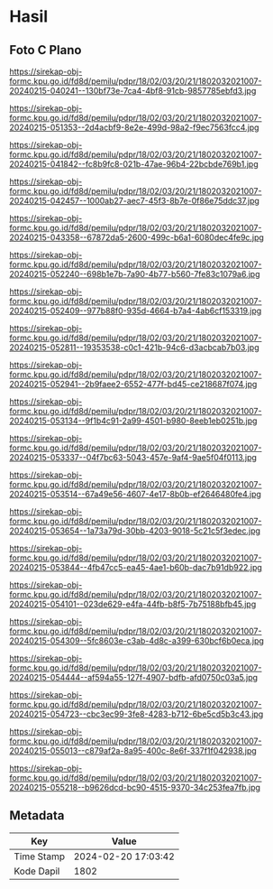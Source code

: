 # Hasil

## Foto C Plano

https://sirekap-obj-formc.kpu.go.id/fd8d/pemilu/pdpr/18/02/03/20/21/1802032021007-20240215-040241--130bf73e-7ca4-4bf8-91cb-9857785ebfd3.jpg

https://sirekap-obj-formc.kpu.go.id/fd8d/pemilu/pdpr/18/02/03/20/21/1802032021007-20240215-051353--2d4acbf9-8e2e-499d-98a2-f9ec7563fcc4.jpg

https://sirekap-obj-formc.kpu.go.id/fd8d/pemilu/pdpr/18/02/03/20/21/1802032021007-20240215-041842--fc8b9fc8-021b-47ae-96b4-22bcbde769b1.jpg

https://sirekap-obj-formc.kpu.go.id/fd8d/pemilu/pdpr/18/02/03/20/21/1802032021007-20240215-042457--1000ab27-aec7-45f3-8b7e-0f86e75ddc37.jpg

https://sirekap-obj-formc.kpu.go.id/fd8d/pemilu/pdpr/18/02/03/20/21/1802032021007-20240215-043358--67872da5-2600-499c-b6a1-6080dec4fe9c.jpg

https://sirekap-obj-formc.kpu.go.id/fd8d/pemilu/pdpr/18/02/03/20/21/1802032021007-20240215-052240--698b1e7b-7a90-4b77-b560-7fe83c1079a6.jpg

https://sirekap-obj-formc.kpu.go.id/fd8d/pemilu/pdpr/18/02/03/20/21/1802032021007-20240215-052409--977b88f0-935d-4664-b7a4-4ab6cf153319.jpg

https://sirekap-obj-formc.kpu.go.id/fd8d/pemilu/pdpr/18/02/03/20/21/1802032021007-20240215-052811--19353538-c0c1-421b-94c6-d3acbcab7b03.jpg

https://sirekap-obj-formc.kpu.go.id/fd8d/pemilu/pdpr/18/02/03/20/21/1802032021007-20240215-052941--2b9faee2-6552-477f-bd45-ce218687f074.jpg

https://sirekap-obj-formc.kpu.go.id/fd8d/pemilu/pdpr/18/02/03/20/21/1802032021007-20240215-053134--9f1b4c91-2a99-4501-b980-8eeb1eb0251b.jpg

https://sirekap-obj-formc.kpu.go.id/fd8d/pemilu/pdpr/18/02/03/20/21/1802032021007-20240215-053337--04f7bc63-5043-457e-9af4-9ae5f04f0113.jpg

https://sirekap-obj-formc.kpu.go.id/fd8d/pemilu/pdpr/18/02/03/20/21/1802032021007-20240215-053514--67a49e56-4607-4e17-8b0b-ef2646480fe4.jpg

https://sirekap-obj-formc.kpu.go.id/fd8d/pemilu/pdpr/18/02/03/20/21/1802032021007-20240215-053654--1a73a79d-30bb-4203-9018-5c21c5f3edec.jpg

https://sirekap-obj-formc.kpu.go.id/fd8d/pemilu/pdpr/18/02/03/20/21/1802032021007-20240215-053844--4fb47cc5-ea45-4ae1-b60b-dac7b91db922.jpg

https://sirekap-obj-formc.kpu.go.id/fd8d/pemilu/pdpr/18/02/03/20/21/1802032021007-20240215-054101--023de629-e4fa-44fb-b8f5-7b75188bfb45.jpg

https://sirekap-obj-formc.kpu.go.id/fd8d/pemilu/pdpr/18/02/03/20/21/1802032021007-20240215-054309--5fc8603e-c3ab-4d8c-a399-630bcf6b0eca.jpg

https://sirekap-obj-formc.kpu.go.id/fd8d/pemilu/pdpr/18/02/03/20/21/1802032021007-20240215-054444--af594a55-127f-4907-bdfb-afd0750c03a5.jpg

https://sirekap-obj-formc.kpu.go.id/fd8d/pemilu/pdpr/18/02/03/20/21/1802032021007-20240215-054723--cbc3ec99-3fe8-4283-b712-6be5cd5b3c43.jpg

https://sirekap-obj-formc.kpu.go.id/fd8d/pemilu/pdpr/18/02/03/20/21/1802032021007-20240215-055013--c879af2a-8a95-400c-8e6f-337f1f042938.jpg

https://sirekap-obj-formc.kpu.go.id/fd8d/pemilu/pdpr/18/02/03/20/21/1802032021007-20240215-055218--b9626dcd-bc90-4515-9370-34c253fea7fb.jpg


## Metadata

| Key        | Value               |
| ---------- | ------------------- |
| Time Stamp | 2024-02-20 17:03:42 |
| Kode Dapil | 1802                |



